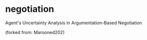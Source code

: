 negotiation
===========

Agent's Uncertainty Analysis in Argumentation-Based Negotiation

(forked from: Marooned202)
